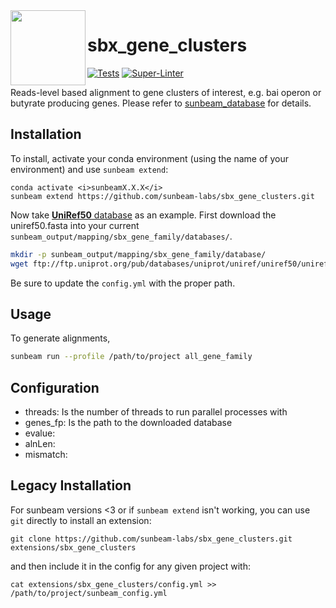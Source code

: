 <img src="https://github.com/sunbeam-labs/sunbeam/blob/stable/docs/images/sunbeam_logo.gif" width=120, height=120 align="left" />

# sbx_gene_clusters

<!-- Badges start -->
[![Tests](https://github.com/sunbeam-labs/sbx_gene_clusters/actions/workflows/main.yml/badge.svg)](https://github.com/sunbeam-labs/sbx_gene_clusters/actions/workflows/main.yml)
[![Super-Linter](https://github.com/sunbeam-labs/sbx_gene_clusters/actions/workflows/linter.yml/badge.svg)](https://github.com/sunbeam-labs/sbx_gene_clusters/actions/workflows/linter.yml)
<!-- Badges end -->

Reads-level based alignment to gene clusters of interest, e.g. bai operon or butyrate producing genes. Please refer to [sunbeam_database](https://github.com/zhaoc1/sunbeam_databases.git) for details. 

## Installation

To install, activate your conda environment (using the name of your environment) and use `sunbeam extend`:

    conda activate <i>sunbeamX.X.X</i>
    sunbeam extend https://github.com/sunbeam-labs/sbx_gene_clusters.git

Now take [**UniRef50** database](https://www.uniprot.org/downloads) as an example. First download the uniref50.fasta into your current `sunbeam_output/mapping/sbx_gene_family/databases/`.

 ```bash
 mkdir -p sunbeam_output/mapping/sbx_gene_family/database/
 wget ftp://ftp.uniprot.org/pub/databases/uniprot/uniref/uniref50/uniref50.fasta.gz -P sunbeam_output/mapping/sbx_gene_family/database/
 ```
Be sure to update the `config.yml` with the proper path.

## Usage
 
To generate alignments,

 ```bash
 sunbeam run --profile /path/to/project all_gene_family
 ```

## Configuration

 - threads: Is the number of threads to run parallel processes with
 - genes_fp: Is the path to the downloaded database
 - evalue: 
 - alnLen: 
 - mismatch: 

## Legacy Installation

For sunbeam versions <3 or if `sunbeam extend` isn't working, you can use `git` directly to install an extension:

    git clone https://github.com/sunbeam-labs/sbx_gene_clusters.git extensions/sbx_gene_clusters

and then include it in the config for any given project with:

    cat extensions/sbx_gene_clusters/config.yml >> /path/to/project/sunbeam_config.yml
 
